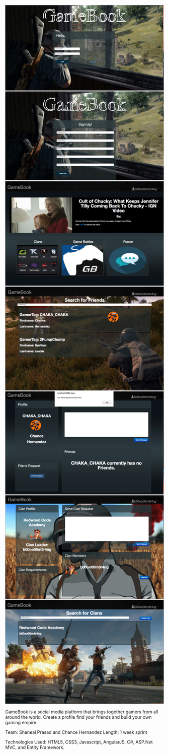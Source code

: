 <img src="./READMEPic/login.png">
<img src="./READMEPic/signup.png">
<img src="./READMEPic/homepage.png">
<img src="./READMEPic/friend.png">
<img src="./READMEPic/findfriend.png">
<img src="./READMEPic/clanr.png">
<img src="./READMEPic/clan.png">

GameBook is a social media platform that brings together gamers from all around the world. Create a profile find your friends and build your own gaming empire.

Team: Shaneal Prasad and Chance Hernandez
Length: 1 week sprint

Technologies Used: HTML5, CSS3, Javascript, AngularJS, C#, ASP.Net MVC, and Entity Framework.